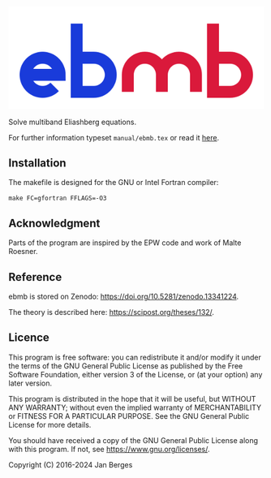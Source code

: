 ![ebmb logo](logo/ebmb.svg)

Solve multiband Eliashberg equations.

For further information typeset `manual/ebmb.tex` or read it
[here](https://janberges.github.io/ebmb/ebmb.pdf).

## Installation

The makefile is designed for the GNU or Intel Fortran compiler:

    make FC=gfortran FFLAGS=-O3

## Acknowledgment

Parts of the program are inspired by the EPW code and work of Malte Roesner.

## Reference

ebmb is stored on Zenodo: <https://doi.org/10.5281/zenodo.13341224>.

The theory is described here: <https://scipost.org/theses/132/>.

## Licence

This program is free software: you can redistribute it and/or modify it under
the terms of the GNU General Public License as published by the Free Software
Foundation, either version 3 of the License, or (at your option) any later
version.

This program is distributed in the hope that it will be useful, but WITHOUT ANY
WARRANTY; without even the implied warranty of MERCHANTABILITY or FITNESS FOR A
PARTICULAR PURPOSE. See the GNU General Public License for more details.

You should have received a copy of the GNU General Public License along with
this program. If not, see <https://www.gnu.org/licenses/>.

Copyright (C) 2016-2024 Jan Berges
